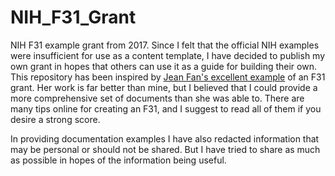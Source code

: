 # NIH_F31_Grant
NIH F31 example grant from 2017. Since I felt that the official NIH examples were insufficient
for use as a content template, I have decided to publish my own grant in hopes that others can use
it as a guide for building their own. This repository has been inspired by [Jean Fan's excellent example](http://jef.works/blog/2017/10/19/NIH-F-series-grant-tips-and-example/)
of an F31 grant. Her work is far better than mine, but I believed that I could provide a more comprehensive
set of documents than she was able to. There are many tips online for creating an F31, and I suggest to
read all of them if you desire a strong score.

In providing documentation examples I have also redacted information that may be personal or should not be shared. But I
have tried to share as much as possible in hopes of the information being useful.
